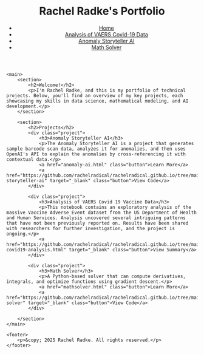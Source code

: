 <html lang="en">
<head>
    <meta charset="UTF-8">
    <meta name="viewport" content="width=device-width, initial-scale=1.0">
    <title>Rachel Radke's Portfolio</title>
    <link rel="stylesheet" href="style.css">
</head>
<body>
    <header>
        <h1>Rachel Radke's Portfolio</h1>
        <nav>
            <ul>
                <li><a href="index.html">Home</a></li>
                <li><a href="vaers-covid19-analysis.html">Analysis of VAERS Covid-19 Data</a></li>
                <li><a href="anomaly-ai.html">Anomaly Storyteller AI</a></li>
                <li><a href="mathsolver.html">Math Solver</a></li>
            </ul>
        </nav>
    </header>

    <main>
        <section>
            <h2>Welcome!</h2>
            <p>I'm Rachel Radke, and this is my portfolio of technical projects. Below, you'll find an overview of my key projects, each showcasing my skills in data science, mathematical modeling, and AI development.</p>
        </section>

        <section>
            <h2>Projects</h2>
            <div class="project">
                <h3>Anomaly Storyteller AI</h3>
                <p>The Anomaly Storyteller AI is a project that generates sample barcode scan data, analyzes it for anomalies, and then uses OpenAI's API to explain the anomalies by cross-referencing it with contextual data.</p>
                <a href="anomaly-ai.html" class="button">Learn More</a>
                <a href="https://github.com/rachelradical/rachelradical.github.io/tree/main/anomaly-storyteller-ai" target="_blank" class="button">View Code</a>
            </div>

            <div class="project">
                <h3>Analysis of VAERS Covid 19 Vaccine Data</h3>
                <p>This notebook contains an exploratory analysis of the massive Vaccine Adverse Event dataset from the US Department of Health and Human Services. Analysis uncovered several intriguing patterns that have not been previously reported on. Results have been shared with researchers for further investigation, and the project is ongoing.</p>
                <a href="https://github.com/rachelradical/rachelradical.github.io/tree/main/vaers-covid19-analysis.html" target="_blank" class="button">View Summary</a>
            </div>

            <div class="project">
                <h3>Math Solver</h3>
                <p>A Python-based solver that can compute derivatives, integrals, and optimize functions using gradient descent.</p>
                <a href="mathsolver.html" class="button">Learn More</a>
                <a href="https://github.com/rachelradical/rachelradical.github.io/tree/main/math-solver" target="_blank" class="button">View Code</a>
            </div>
            
        </section>
    </main>

    <footer>
        <p>&copy; 2025 Rachel Radke. All rights reserved.</p>
    </footer>
</body>
</html>
